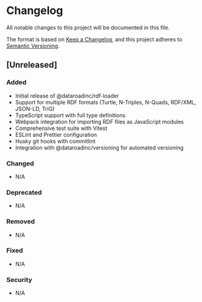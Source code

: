 # Changelog

All notable changes to this project will be documented in this file.

The format is based on [Keep a Changelog](https://keepachangelog.com/en/1.0.0/),
and this project adheres to
[Semantic Versioning](https://semver.org/spec/v2.0.0.html).

## [Unreleased]

### Added

- Initial release of @dataroadinc/rdf-loader
- Support for multiple RDF formats (Turtle, N-Triples, N-Quads, RDF/XML,
  JSON-LD, TriG)
- TypeScript support with full type definitions
- Webpack integration for importing RDF files as JavaScript modules
- Comprehensive test suite with Vitest
- ESLint and Prettier configuration
- Husky git hooks with commitlint
- Integration with @dataroadinc/versioning for automated versioning

### Changed

- N/A

### Deprecated

- N/A

### Removed

- N/A

### Fixed

- N/A

### Security

- N/A

